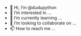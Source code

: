 - 👋 Hi, I’m @dudupython
- 👀 I’m interested in ...
- 🌱 I’m currently learning ...
- 💞️ I’m looking to collaborate on ...
- 📫 How to reach me ...

<!---
dudupython/dudupython is a ✨ special ✨ repository because its `README.md` (this file) appears on your GitHub profile.
You can click the Preview link to take a look at your changes.
--->

